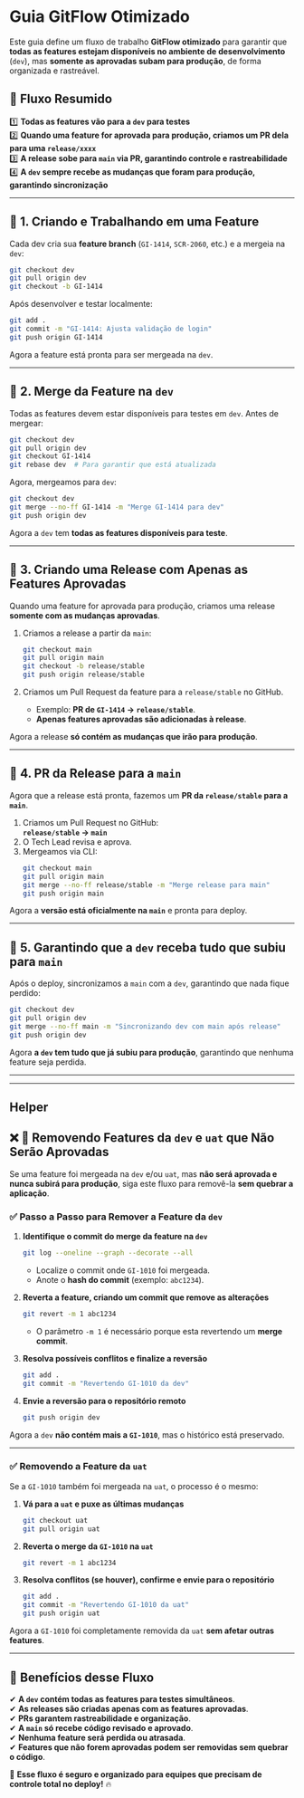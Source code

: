 # Guia GitFlow Otimizado

Este guia define um fluxo de trabalho **GitFlow otimizado** para garantir que **todas as features estejam disponíveis no ambiente de desenvolvimento** (`dev`), mas **somente as aprovadas subam para produção**, de forma organizada e rastreável.

## 🚀 Fluxo Resumido
1️⃣ **Todas as features vão para a `dev` para testes**  
2️⃣ **Quando uma feature for aprovada para produção, criamos um PR dela para uma `release/xxxx`**  
3️⃣ **A release sobe para `main` via PR, garantindo controle e rastreabilidade**  
4️⃣ **A `dev` sempre recebe as mudanças que foram para produção, garantindo sincronização**  

---

## 📌 1. Criando e Trabalhando em uma Feature
Cada dev cria sua **feature branch** (`GI-1414`, `SCR-2060`, etc.) e a mergeia na `dev`:  
```bash
git checkout dev
git pull origin dev
git checkout -b GI-1414
```

Após desenvolver e testar localmente:
```bash
git add .
git commit -m "GI-1414: Ajusta validação de login"
git push origin GI-1414
```

Agora a feature está pronta para ser mergeada na `dev`.

---

## 📌 2. Merge da Feature na `dev`
Todas as features devem estar disponíveis para testes em `dev`. Antes de mergear:  
```bash
git checkout dev
git pull origin dev
git checkout GI-1414
git rebase dev  # Para garantir que está atualizada
```

Agora, mergeamos para `dev`:
```bash
git checkout dev
git merge --no-ff GI-1414 -m "Merge GI-1414 para dev"
git push origin dev
```

Agora a `dev` tem **todas as features disponíveis para teste**.

---

## 📌 3. Criando uma Release com Apenas as Features Aprovadas
Quando uma feature for aprovada para produção, criamos uma release **somente com as mudanças aprovadas**.

1. Criamos a release a partir da `main`:
   ```bash
   git checkout main
   git pull origin main
   git checkout -b release/stable
   git push origin release/stable
   ```

2. Criamos um Pull Request da feature para a `release/stable` no GitHub.  
   - Exemplo: **PR de `GI-1414` → `release/stable`**.  
   - **Apenas features aprovadas são adicionadas à release**.

Agora a release **só contém as mudanças que irão para produção**.

---

## 📌 4. PR da Release para a `main`
Agora que a release está pronta, fazemos um **PR da `release/stable` para a `main`**.

1. Criamos um Pull Request no GitHub:  
   **`release/stable` → `main`**  
2. O Tech Lead revisa e aprova.  
3. Mergeamos via CLI:
   ```bash
   git checkout main
   git pull origin main
   git merge --no-ff release/stable -m "Merge release para main"
   git push origin main
   ```

Agora a **versão está oficialmente na `main`** e pronta para deploy.

---

## 📌 5. Garantindo que a `dev` receba tudo que subiu para `main`
Após o deploy, sincronizamos a `main` com a `dev`, garantindo que nada fique perdido:
```bash
git checkout dev
git pull origin dev
git merge --no-ff main -m "Sincronizando dev com main após release"
git push origin dev
```

Agora **a `dev` tem tudo que já subiu para produção**, garantindo que nenhuma feature seja perdida.

---
---

## Helper
## ❌ 📌 Removendo Features da `dev` e `uat` que Não Serão Aprovadas
Se uma feature foi mergeada na `dev` e/ou `uat`, mas **não será aprovada e nunca subirá para produção**, siga este fluxo para removê-la **sem quebrar a aplicação**.

### ✅ **Passo a Passo para Remover a Feature da `dev`**
1. **Identifique o commit do merge da feature na `dev`**  
   ```bash
   git log --oneline --graph --decorate --all
   ```
   - Localize o commit onde `GI-1010` foi mergeada.  
   - Anote o **hash do commit** (exemplo: `abc1234`).  

2. **Reverta a feature, criando um commit que remove as alterações**  
   ```bash
   git revert -m 1 abc1234
   ```
   - O parâmetro `-m 1` é necessário porque esta revertendo um **merge commit**.  

3. **Resolva possíveis conflitos e finalize a reversão**  
   ```bash
   git add .
   git commit -m "Revertendo GI-1010 da dev"
   ```

4. **Envie a reversão para o repositório remoto**  
   ```bash
   git push origin dev
   ```

Agora a `dev` **não contém mais a `GI-1010`**, mas o histórico está preservado.  

---

### ✅ **Removendo a Feature da `uat`**
Se a `GI-1010` também foi mergeada na `uat`, o processo é o mesmo:

1. **Vá para a `uat` e puxe as últimas mudanças**  
   ```bash
   git checkout uat
   git pull origin uat
   ```
2. **Reverta o merge da `GI-1010` na `uat`**  
   ```bash
   git revert -m 1 abc1234
   ```
3. **Resolva conflitos (se houver), confirme e envie para o repositório**  
   ```bash
   git add .
   git commit -m "Revertendo GI-1010 da uat"
   git push origin uat
   ```

Agora a `GI-1010` foi completamente removida da `uat` **sem afetar outras features**.

---

## 🚀 Benefícios desse Fluxo
✔ **A `dev` contém todas as features para testes simultâneos**.  
✔ **As releases são criadas apenas com as features aprovadas**.  
✔ **PRs garantem rastreabilidade e organização**.  
✔ **A `main` só recebe código revisado e aprovado**.  
✔ **Nenhuma feature será perdida ou atrasada**.  
✔ **Features que não forem aprovadas podem ser removidas sem quebrar o código**.  

📌 **Esse fluxo é seguro e organizado para equipes que precisam de controle total no deploy!** 🔥  
